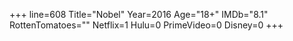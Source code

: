+++
line=608
Title="Nobel"
Year=2016
Age="18+"
IMDb="8.1"
RottenTomatoes=""
Netflix=1
Hulu=0
PrimeVideo=0
Disney=0
+++

